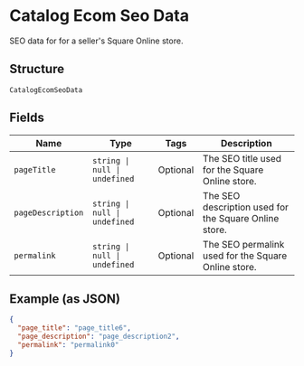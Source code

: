 
# Catalog Ecom Seo Data

SEO data for for a seller's Square Online store.

## Structure

`CatalogEcomSeoData`

## Fields

| Name | Type | Tags | Description |
|  --- | --- | --- | --- |
| `pageTitle` | `string \| null \| undefined` | Optional | The SEO title used for the Square Online store. |
| `pageDescription` | `string \| null \| undefined` | Optional | The SEO description used for the Square Online store. |
| `permalink` | `string \| null \| undefined` | Optional | The SEO permalink used for the Square Online store. |

## Example (as JSON)

```json
{
  "page_title": "page_title6",
  "page_description": "page_description2",
  "permalink": "permalink0"
}
```

